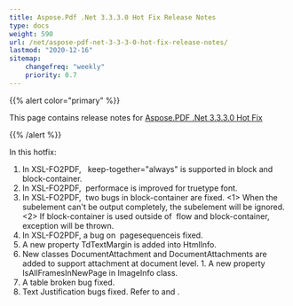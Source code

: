 ```yaml
---
title: Aspose.Pdf .Net 3.3.3.0 Hot Fix Release Notes
type: docs
weight: 590
url: /net/aspose-pdf-net-3-3-3-0-hot-fix-release-notes/
lastmod: "2020-12-16"
sitemap:
    changefreq: "weekly"
    priority: 0.7
---
```


{{% alert color="primary" %}}

This page contains release notes for [Aspose.PDF .Net 3.3.3.0 Hot Fix](http://www.aspose.com/downloads/pdf/net/new-releases/aspose.pdf-.net-3.3.3.0-hot-fix/)

{{% /alert %}} 

In this hotfix:

1. In XSL-FO2PDF,   keep-together="always" is supported in block and block-container. 
1. In XSL-FO2PDF,  performace is improved for truetype font.
1. In XSL-FO2PDF,  two bugs in block-container are fixed. <1> When the subelement can't be output completely, the subelement will be ignored. <2> If block-container is used outside of  flow and block-container, exception will be thrown.
1. In XSL-FO2PDF, a bug on  pagesequenceis fixed.
1. A new property TdTextMargin is added into HtmlInfo.
1. New classes DocumentAttachment and DocumentAttachments are added to support attachment at document level.
1. A new property IsAllFramesInNewPage in ImageInfo class.
1. A table broken bug fixed.
1. Text Justification bugs fixed. Refer to and .
